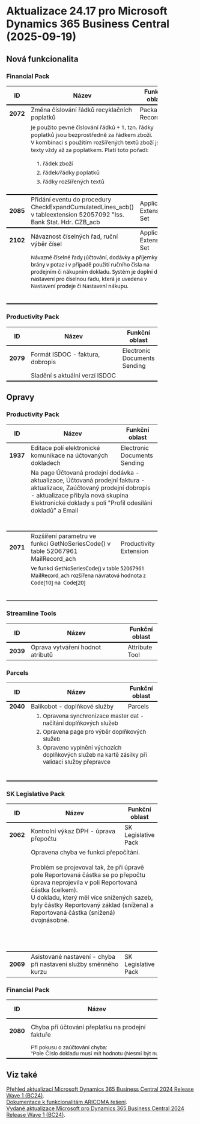﻿# Aktualizace 24.17 pro Microsoft Dynamics 365 Business Central (2025-09-19)

## Nová funkcionalita

### Financial Pack
<table style="width:80%"><tr><th style="width:8%">ID</th><th style="width:70%">Název</th><th style="width:22%">Funkční oblast</th></tr>
<tr>
        <td style="border-top: 2px solid #000;"><b>2072</b></td>
        <td style="border-top: 2px solid #000;">Změna číslování řádků recyklačních poplatků</td>
        <td style="border-top: 2px solid #000;">Packaging Records</td>
        </tr><tr>
            <td style="border-bottom: 2px solid #000;"></td>
            <td style="border-bottom: 2px solid #000;" colspan="2"><div><p style="box-sizing:border-box;margin:0px 0px 16px;font-size:15px;font-family:&quot;Segoe UI&quot;, -apple-system, BlinkMacSystemFont, Roboto, &quot;Helvetica Neue&quot;, Helvetica, Ubuntu, Arial, sans-serif, &quot;Apple Color Emoji&quot;, &quot;Segoe UI Emoji&quot;, &quot;Segoe UI Symbol&quot;;">Je použito pevné číslování řádků + 1, tzn. řádky poplatků jsou bezprostředně za řádkem zboží.<br style="box-sizing:border-box;">V kombinaci s použitím rozšířených textů zboží jsou texty vždy až za poplatkem. Platí toto pořadí: </p><ol style="box-sizing:border-box;margin:0px;padding-left:32px;font-size:15px;font-family:&quot;Segoe UI&quot;, -apple-system, BlinkMacSystemFont, Roboto, &quot;Helvetica Neue&quot;, Helvetica, Ubuntu, Arial, sans-serif, &quot;Apple Color Emoji&quot;, &quot;Segoe UI Emoji&quot;, &quot;Segoe UI Symbol&quot;;"><li style="box-sizing:border-box;">řádek zboží </li><li style="box-sizing:border-box;margin-top:4px;">řádek/řádky poplatků </li><li style="box-sizing:border-box;margin-top:4px;">řádky rozšířených textů </li> </ol><br> </div></td>
            </tr><tr>
        <td style="border-top: 2px solid #000;"><b>2085</b></td>
        <td style="border-top: 2px solid #000;">Přidání eventu do procedury CheckExpandCumulatedLines_acb() v tableextension 52057092 "Iss. Bank Stat. Hdr. CZB_acb</td>
        <td style="border-top: 2px solid #000;">Application Extension Set</td>
        </tr><tr>
        <td style="border-top: 2px solid #000;"><b>2102</b></td>
        <td style="border-top: 2px solid #000;">Návaznost číselných řad, ruční výběr čísel</td>
        <td style="border-top: 2px solid #000;">Application Extension Set</td>
        </tr><tr>
            <td style="border-bottom: 2px solid #000;"></td>
            <td style="border-bottom: 2px solid #000;" colspan="2"><div><p style="margin:0cm 0cm 10pt;font-size:11pt;font-family:Calibri, sans-serif;"><span style="font-size:10.5pt;font-family:&quot;Segoe UI&quot;,sans-serif;color:black;background:white;">Návazné číselné řady
(účtování, dodávky a příjemky) jsou brány v potaz i v případě použití ručního
čísla na prodejním či nákupním dokladu. Systém je doplní dle nastavení pro
číselnou řadu, která je uvedena v Nastavení prodeje či Nastavení nákupu.</span> </p><br> </div></td>
            </tr> </table>

### Productivity Pack
<table style="width:80%"><tr><th style="width:8%">ID</th><th style="width:70%">Název</th><th style="width:22%">Funkční oblast</th></tr>
<tr>
        <td style="border-top: 2px solid #000;"><b>2079</b></td>
        <td style="border-top: 2px solid #000;">Formát ISDOC - faktura, dobropis</td>
        <td style="border-top: 2px solid #000;">Electronic Documents Sending</td>
        </tr><tr>
            <td style="border-bottom: 2px solid #000;"></td>
            <td style="border-bottom: 2px solid #000;" colspan="2"><div>Sladění s aktuální verzí ISDOC </div></td>
            </tr> </table>

## Opravy

### Productivity Pack
<table style="width:80%"><tr><th style="width:8%">ID</th><th style="width:70%">Název</th><th style="width:22%">Funkční oblast</th></tr>
<tr>
        <td style="border-top: 2px solid #000;"><b>1937</b></td>
        <td style="border-top: 2px solid #000;">Editace polí elektronické komunikace na účtovaných dokladech</td>
        <td style="border-top: 2px solid #000;">Electronic Documents Sending</td>
        </tr><tr>
            <td style="border-bottom: 2px solid #000;"></td>
            <td style="border-bottom: 2px solid #000;" colspan="2"><div style="box-sizing:border-box;">Na page Účtovaná prodejní dodávka - aktualizace, Účtovaná prodejní faktura - aktualizace, Zaúčtovaný prodejní dobropis - aktualizace přibyla nová skupina Elektronické doklady s poli &quot;Profil odesílání dokladů&quot; a Email </div><br><br></td>
            </tr><tr>
        <td style="border-top: 2px solid #000;"><b>2071</b></td>
        <td style="border-top: 2px solid #000;">Rozšíření parametru ve funkci GetNoSeriesCode() v table 52067961 MailRecord_ach</td>
        <td style="border-top: 2px solid #000;">Productivity Extension</td>
        </tr><tr>
            <td style="border-bottom: 2px solid #000;"></td>
            <td style="border-bottom: 2px solid #000;" colspan="2"><div><p style="margin:0cm 0cm 10pt;font-size:11pt;font-family:Calibri, sans-serif;"><span style="font-size:10.5pt;font-family:&quot;Segoe UI&quot;,sans-serif;color:black;background:white;">Ve funkci GetNoSeriesCode()
v table 52067961 MailRecord_ach rozšířena návratová hodnota z Code[10] na <span style="">&nbsp;</span>Code[20]</span> </p><br> </div></td>
            </tr> </table>

### Streamline Tools
<table style="width:80%"><tr><th style="width:8%">ID</th><th style="width:70%">Název</th><th style="width:22%">Funkční oblast</th></tr>
<tr>
        <td style="border-top: 2px solid #000;"><b>2039</b></td>
        <td style="border-top: 2px solid #000;">Oprava vytváření hodnot atributů</td>
        <td style="border-top: 2px solid #000;">Attribute Tool</td>
        </tr> </table>

### Parcels
<table style="width:80%"><tr><th style="width:8%">ID</th><th style="width:70%">Název</th><th style="width:22%">Funkční oblast</th></tr>
<tr>
        <td style="border-top: 2px solid #000;"><b>2040</b></td>
        <td style="border-top: 2px solid #000;">Balíkobot - doplňkové služby</td>
        <td style="border-top: 2px solid #000;">Parcels</td>
        </tr><tr>
            <td style="border-bottom: 2px solid #000;"></td>
            <td style="border-bottom: 2px solid #000;" colspan="2"><div><ol style="box-sizing:border-box;margin:0px 0px 16px;padding-left:32px;font-size:15px;"><li style="box-sizing:border-box;">Opravena synchronizace master dat - načítání doplňkových služeb </li><li style="box-sizing:border-box;margin-top:4px;">Opravena page pro výběr doplňkových služeb </li><li style="box-sizing:border-box;margin-top:4px;">Opraveno vyplnění výchozích doplňkových služeb na kartě zásilky při validaci služby přepravce </li> </ol><br> </div></td>
            </tr> </table>

### SK Legislative Pack
<table style="width:80%"><tr><th style="width:8%">ID</th><th style="width:70%">Název</th><th style="width:22%">Funkční oblast</th></tr>
<tr>
        <td style="border-top: 2px solid #000;"><b>2062</b></td>
        <td style="border-top: 2px solid #000;">Kontrolní výkaz DPH - úprava přepočtu</td>
        <td style="border-top: 2px solid #000;">SK Legislative Pack</td>
        </tr><tr>
            <td style="border-bottom: 2px solid #000;"></td>
            <td style="border-bottom: 2px solid #000;" colspan="2"><div>Opravena chyba ve funkci přepočítání.&nbsp; </div><div><br> </div><div>Problém se projevoval tak, že při úpravě pole Reportovaná částka se po přepočtu úprava neprojevila v poli Reportovaná částka (celkem). </div><div>U dokladu, který měl více snížených sazeb, byly částky Reportovaný základ (snížena) a Reportovaná částka (snížená) dvojnásobné. </div><div><br> </div><div><p style="margin:0cm 0cm 8pt;font-size:12pt;font-family:Aptos, sans-serif;"><br> </p><br> </div></td>
            </tr><tr>
        <td style="border-top: 2px solid #000;"><b>2069</b></td>
        <td style="border-top: 2px solid #000;">Asistované nastavení - chyba při nastavení služby směnného kurzu</td>
        <td style="border-top: 2px solid #000;">SK Legislative Pack</td>
        </tr> </table>

### Financial Pack
<table style="width:80%"><tr><th style="width:8%">ID</th><th style="width:70%">Název</th><th style="width:22%">Funkční oblast</th></tr>
<tr>
        <td style="border-top: 2px solid #000;"><b>2080</b></td>
        <td style="border-top: 2px solid #000;">Chyba při účtování přeplatku na prodejní faktuře</td>
        <td style="border-top: 2px solid #000;">Application Extension Set</td>
        </tr><tr>
            <td style="border-bottom: 2px solid #000;"></td>
            <td style="border-bottom: 2px solid #000;" colspan="2"><div><span style="font-family:Calibri, sans-serif;font-size:14.6667px;display:inline !important;">Při pokusu o zaúčtování chyba: &quot;Pole&nbsp;Číslo&nbsp;dokladu&nbsp;musí&nbsp;mít&nbsp;hodnotu&nbsp;(Nesmí&nbsp;být&nbsp;nula&nbsp;nebo&nbsp;prázdné)...&quot;</span><br> </div><div> </div></td>
            </tr> </table>

## Viz také 

[Přehled aktualizací Microsoft Dynamics 365 Business Central 2024 Release Wave 1 (BC24)](Updates-bc24.md).  
[Dokumentace k funkcionalitám ARICOMA řešení](https://www.aricoma.com/docs/cs-cz/dynamics365/business-central/Solutions/solutions.html).    
[Vydané aktualizace Microsoft pro Dynamics 365 Business Central 2024 Release Wave 1 (BC24)](https://learn.microsoft.com/en-us/dynamics365/business-central/dev-itpro/whatsnew/whatsnew-update-24-1). 

